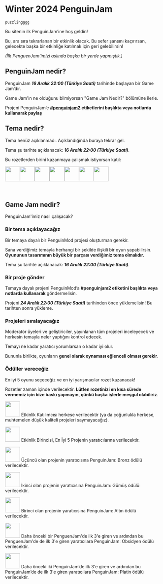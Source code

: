 # Winter 2024 PenguinJam

<!-- Try not to touch the ```host or ```collab sections, they are direct user links -->
<!-- You should translate ```warning sections though. -->
```host
puzzlingggg
```

Bu sitenin ilk PenguinJam’ine hoş geldin!

Bu, ara sıra tekrarlanan bir etkinlik olacak. Bu sefer şansını kaçırırsan, gelecekte başka bir etkinliğe katılmak için geri gelebilirsin!

*(İlk PenguenJam'imizi aslında başka bir yerde yapmıştık.)*

## PenguinJam nedir?
PenguinJam ***16 Aralık 22:00 (Türkiye Saati)*** tarihinde başlayan bir Game Jam’dir.

Game Jam'in ne olduğunu bilmiyorsan "Game Jam Nedir?" bölümüne ilerle.

Projeni PenguinJam’e **[#penguinjam2](/search?q=%23penguinjam2) etiketlerini başlıkta veya notlarda kullanarak paylaş**

## Tema nedir?
Tema henüz açıklanmadı. Açıklandığında buraya tekrar gel.

Tema şu tarihte açıklanacak: ***16 Aralık 22:00 (Türkiye Saati)***.

Bu rozetlerden birini kazanmaya çalışmak istiyorsan katıl:
<div style="display:flex;flex-direction:row">
    <img src="https://penguinmod.com/badges/participant.png" width="48"></img>
    <img src="https://penguinmod.com/badges/eventwinner.png" width="48"></img>
    <img src="https://penguinmod.com/badges/penguinjambronze.png" width="48"></img>
    <img src="https://penguinmod.com/badges/penguinjamsilver.png" width="48"></img>
    <img src="https://penguinmod.com/badges/penguinjamgold.png" width="48"></img>
    <img src="https://penguinmod.com/badges/penguinjamobsidian.png" width="48"></img>
    <img src="https://penguinmod.com/badges/penguinjamplatinum.png" width="48"></img>
</div>
<br></br>

## Game Jam nedir?
PenguinJam'imiz nasıl çalışacak?

### Bir tema açıklayacağız
Bir temaya dayalı bir PenguinMod projesi oluşturman gerekir.

Sana verdiğimiz temayla herhangi bir şekilde ilişkili bir oyun yapabilirsin. **Oyununun tasarımının büyük bir parçası verdiğimiz tema olmalıdır.**

Tema şu tarihte açıklanacak: ***16 Aralık 22:00 (Türkiye Saati)***.

### Bir proje gönder
Temaya dayalı projeni PenguinMod’a **#penguinjam2 etiketini başlıkta veya notlarda kullanarak** göndermelisin.

Projeni ***24 Aralık 22:00 (Türkiye Saati)*** tarihinden önce yüklemelisin! Bu tarihten sonra yükleme.

### Projeleri sıralayacağız
Moderatör üyeleri ve geliştiriciler, yayınlanan tüm projeleri inceleyecek ve herkesin temayla neler yaptığını kontrol edecek.

Temayı ne kadar yaratıcı yorumlarsan o kadar iyi olur.

Bununla birlikte, oyunların **genel olarak oynaması eğlenceli olması gerekir**.

### Ödüller vereceğiz
En iyi 5 oyunu seçeceğiz ve en iyi yarışmacılar rozet kazanacak!

Rozetler zaman içinde verilecektir. **Lütfen rozetinizi en kısa sürede vermemiz için bize baskı yapmayın, çünkü başka işlerle meşgul olabiliriz**.

<img src="https://penguinmod.com/badges/participant.png" width="48"></img>
Etkinlik Katılımcısı herkese verilecektir (ya da çoğunlukla herkese, muhtemelen düşük kaliteli projeleri saymayacağız).

<img src="https://penguinmod.com/badges/eventwinner.png" width="48"></img>
Etkinlik Birincisi, En İyi 5 Projenin yaratıcılarına verilecektir.

<img src="https://penguinmod.com/badges/penguinjambronze.png" width="48"></img>
Üçüncü olan projenin yaratıcısına PenguinJam: Bronz ödülü verilecektir.

<img src="https://penguinmod.com/badges/penguinjamsilver.png" width="48"></img>
İkinci olan projenin yaratıcısına PenguinJam: Gümüş ödülü verilecektir.

<img src="https://penguinmod.com/badges/penguinjamgold.png" width="48"></img>
Birinci olan projenin yaratıcısına PenguinJam: Altın ödülü verilecektir.

<img src="https://penguinmod.com/badges/penguinjamobsidian.png" width="48"></img>
Daha önceki bir PenguenJam'de ilk 3'e giren ve ardından bu PenguenJam'de de ilk 3'e giren yaratıcılara PenguinJam: Obsidyen ödülü verilecektir.

<img src="https://penguinmod.com/badges/penguinjamplatinum.png" width="48"></img>
Daha önceki iki PenguinJam’de ilk 3'e giren ve ardından bu PenguinJam’de de ilk 3'e giren yaratıcılara PenguinJam: Platin ödülü verilecektir.
